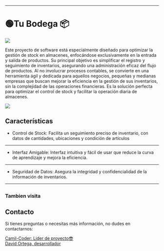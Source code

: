 
------------


<h1> 🟢Tu Bodega  📦</h1>

<p>
		<img  src="https://i.imgur.com/KePtaHj.jpeg"   />
</p>
<p>
	Este proyecto de software está especialmente diseñado para optimizar la gestión de stock en almacenes, enfocándose exclusivamente en la entrada y salida de productos. Su principal objetivo es simplificar el registro y seguimiento de inventarios, asegurando una administración eficaz del flujo de productos. Al no involucrar procesos contables, se convierte en una herramienta ágil y dedicada para aquellos negocios, pequeñas y medianas empresas que buscan mejorar la eficiencia en la gestión de sus inventarios, sin la complejidad de las operaciones financieras. Es la solución perfecta para optimizar el control de stock y facilitar la operación diaria de almacenes.
</p>
<p>
		<img  src="https://i.imgur.com/N6uZLTp.png"   />
</p>
<h2>Características</h2>

- Control de Stock: Facilita un seguimiento preciso de inventario, con datos de cantidades, ubicaciones y condición de artículos



------------


- Interfaz Amigable: Interfaz intuitiva y fácil de usar que reduce la curva de aprendizaje y mejora la eficiencia.


------------


- Seguridad de Datos: Asegura la integridad y confidencialidad de la información de inventarios.

------------
<h2></h2>
<h3>Tambien visita</h3>


<h2></h2>
<p><h2>Contacto</h2>Si tienes preguntas o necesitas más información, no dudes en contactarnos:</p>
<a href="https://github.com/Camil-Coder">Camil-Coder: Lider de proyecto😎</a><br>
<a href="https://github.com/BlackCode100">David Ortega, desarrollador</a>
<h2></h2>
